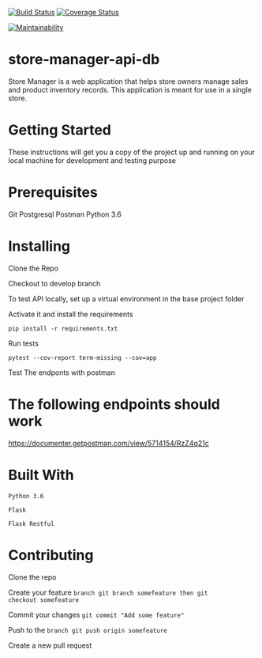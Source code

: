 [![Build Status](https://travis-ci.org/kelraf/store-manager-api-db.svg?branch=develop)](https://travis-ci.org/kelraf/store-manager-api-db)
[![Coverage Status](https://coveralls.io/repos/github/kelraf/store-manager-api-db/badge.svg?branch=master)](https://coveralls.io/github/kelraf/store-manager-api-db?branch=master)

[![Maintainability](https://api.codeclimate.com/v1/badges/d2bf4d4b92c0532d7859/maintainability)](https://codeclimate.com/github/kelraf/store-manager-api-db/maintainability)

# store-manager-api-db
Store Manager is a web application that helps store owners manage sales and product inventory records. This application is meant for use in a single store.


# Getting Started
These instructions will get you a copy of the project up and running on your local machine for development and testing purpose

# Prerequisites
Git
Postgresql
Postman
Python 3.6

# Installing
Clone the Repo

Checkout to develop branch 

To test API locally, set up a virtual environment in the base project folder

Activate it and install the requirements

<code>pip install -r requirements.txt</code>

Run tests

<code>pytest --cov-report term-missing --cov=app</code>

Test The endponts with postman


# The following endpoints should work 
https://documenter.getpostman.com/view/5714154/RzZ4q21c

# Built With

<code>Python 3.6</code>

<code>Flask</code>

<code>Flask Restful</code>

# Contributing

Clone the repo

Create your feature <code>branch git branch somefeature then git checkout somefeature</code>

Commit your changes <code>git commit "Add some feature"</code>

Push to the <code>branch git push origin somefeature</code>

Create a new pull request
